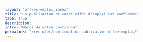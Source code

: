 ```yaml
---
layout: "offres-emploi_index"
title: "La publication de votre offre d'emploi est confirmée"
tab6: true
description:
intro: "Merci de votre confiance"
permalink: "/recruter/confirmation-publication-offre-emploi/"
---
```

